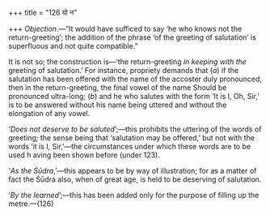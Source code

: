 +++
title = "126 यो न"

+++
*Objection*.—“It would have sufficed to say ‘he who knows not the
return-greeting’; the addition of the phrase ‘of the greeting of
salutation’ is superfluous and not quite compatible.”

It is not so; the construction is—‘the return-greeting *in keeping with
the* greeting of salutation.’ For instance, propriety demands that (*a*)
if the salutation has been offered with the name of the accoster duly
pronounced, then in the return-greeting, the final vowel of the name
Should be pronounced ultra-long; (*b*) and he who salutes with the form
‘It is I, Oh, Sir,’ is to be answered without his name being uttered and
without the elongation of any vowel.

‘*Does not deserve to be saluted*’;—this prohibits the uttering of the
words of greeting; the sense being that ‘salutation may be offered,’ but
not with the words ‘it is I, Sir,’—the circumstances under which these
words are to be used h aving been shown before (under 123).

‘*As the Śūdra*,’—this appears to be by way of illustration; for as a
matter of fact the Śūdra also, when of great age, is held to be
deserving of salutation.

‘*By the learned*’;—this has been added only for the purpose of filling
up the metre.—(126)


